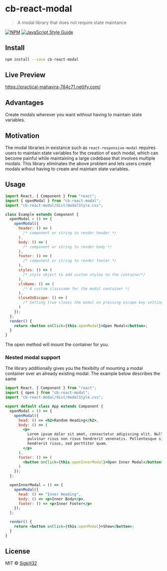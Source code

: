 # cb-react-modal

> A modal library that does not require state maintance

[![NPM](https://img.shields.io/npm/v/cb-modal-lib.svg)](https://www.npmjs.com/package/cb-modal-lib) [![JavaScript Style Guide](https://img.shields.io/badge/code_style-standard-brightgreen.svg)](https://standardjs.com)

## Install

```bash
npm install --save cb-react-modal
```

## Live Preview

https://practical-mahavira-784c71.netlify.com/

## Advantages

Create modals wherever you want without having to maintain state variables.

## Motivation

The modal libraries in existance such as `react-responsive-modal` requires users to maintain state variables for the creation of each modal, which can become painful while maintaining a large codebase that involves multiple modals. This library eliminates the above problem and lets users create modals wihout having to create and maintain state variables.

## Usage

```jsx
import React, { Component } from "react";
import { openModal } from "cb-react-modal";
import "cb-react-modal/dist/modalStyle.css";

class Example extends Component {
  openModal = () => {
    openModal({
      header: () => (
        /* component or string to render header */
      ),
      body: () => (
        /* component or string to render body */
      ),
      footer: () => (
        /* component or string to render footer */
      ),
      styles: () => (
        /* style object to add custom styles to the container*/
      ),
      clsName: () => (
        /* A custom classname for the modal container */
      ),
      closeOnEscape: () => (
        /* Setting true closes the modal on pressing escape key setting false does the opposite */
      )
    });
  };
  render() {
    return <button onClick={this.openModal}>Open Modal</button>;
  }
}
```

The open method will mount the container for you.

### Nested modal support

The library additionally gives you the flexibilty of mounting a modal container over an already existing modal. The example below describes the same

```jsx
import React, { Component } from "react";
import { open } from "cb-react-modal";
import "cb-react-modal/dist/modalStyle.css";

export default class App extends Component {
  openModal = () => {
    openModal({
      head: () => <h2>Random Heading</h2>,
      body: () => (
        <p>
          Lorem ipsum dolor sit amet, consectetur adipiscing elit. Nullam
          pulvinar risus non risus hendrerit venenatis. Pellentesque sit amet
          hendrerit risus, sed porttitor quam.
        </p>
      ),
      footer: () => (
        <button onClick={this.openInnerModal}>Open Inner Modal</button>
      )
    });
  };

  openInnerModal = () => {
    openModal({
      head: () => "Inner Heading",
      body: () => <p>Inner Body</p>,
      footer: () => <p>Inner Footer</p>
    });
  };

  render() {
    return <button onClick={this.openModal}>Show</button>;
  }
}
```

## License

MIT © [Sigkill32](https://github.com/Sigkill32)
